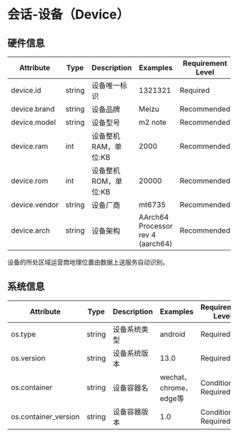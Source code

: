 
# 会话-设备（Device）

## 硬件信息

| Attribute | Type | Description | Examples | Requirement Level |
| -- | -- | -- | -- | -- |
| device.id | string | 设备唯一标识 | 1321321 | Required |
| device.brand | string | 设备品牌 | Meizu | Recommended |
| device.model | string | 设备型号 | m2 note | Recommended |
| device.ram | int | 设备整机RAM，单位:KB | 2000 | Recommended |
| device.rom | int | 设备整机ROM，单位:KB | 20000 | Recommended |
| device.vendor | string | 设备厂商 | mt6735 | Recommended |
| device.arch | string | 设备架构 | AArch64 Processor rev 4 (aarch64) | Recommended |

设备的所处区域运营商地理位置由数据上送服务自动识别。
## 系统信息

| Attribute | Type | Description | Examples | Requirement Level |
| -- | -- | -- | -- | -- |
| os.type | string | 设备系统类型 | android | Required |
| os.version | string | 设备系统版本 | 13.0 | Required |
| os.container | string | 设备容器名 | wechat、chrome、edge等 | Conditionally Required |
| os.container_version | string | 设备容器版本 | 1.0 | Conditionally Required |

